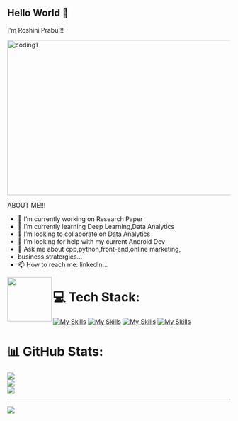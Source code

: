 ## Hello World 👋
I'm Roshini Prabu!!!



<img align="center" alt="coding1" width="1000" height="350" src="https://github.com/user-attachments/assets/8dfad41f-2424-40bf-9b42-c5eece60bec6">




   
  ABOUT ME!!!

- 🔭 I’m currently working on Research Paper 
- 🌱 I’m currently learning Deep Learning,Data Analytics
- 👯 I’m looking to collaborate on Data Analytics
- 🤔 I’m looking for help with my current Android Dev
- 💬 Ask me about cpp,python,front-end,online marketing,
- business stratergies...
- 📫 How to reach me: linkedIn...
  
<img align ="left" width="100" height="100" src="https://github.com/user-attachments/assets/9362fb50-496a-4f92-aa45-295a8b49229e">


#
# 💻 Tech Stack:

[![My Skills](https://skillicons.dev/icons?i=nodejs&theme=light)](https://skillicons.dev)
[![My Skills](https://skillicons.dev/icons?i=python,cpp,c,js)](https://skillicons.dev)
[![My Skills](https://skillicons.dev/icons?i=react,pytorch,java&theme=light)](https://skillicons.dev)
[![My Skills](https://skillicons.dev/icons?i=raspberrypi,aws,linux,mysql)](https://skillicons.dev)

# 📊 GitHub Stats:
![](https://github-readme-stats.vercel.app/api?username=RR-05&theme=dark&hide_border=false&include_all_commits=false&count_private=false)<br/>
![](https://github-readme-streak-stats.herokuapp.com/?user=RR-05&theme=dark&hide_border=false)<br/>
![](https://github-readme-stats.vercel.app/api/top-langs/?username=RR-05&theme=dark&hide_border=false&include_all_commits=false&count_private=false&layout=compact)

---
[![](https://visitcount.itsvg.in/api?id=RR-05&icon=0&color=0)](https://visitcount.itsvg.in)

<!-- Proudly created with GPRM ( https://gprm.itsvg.in ) -->
